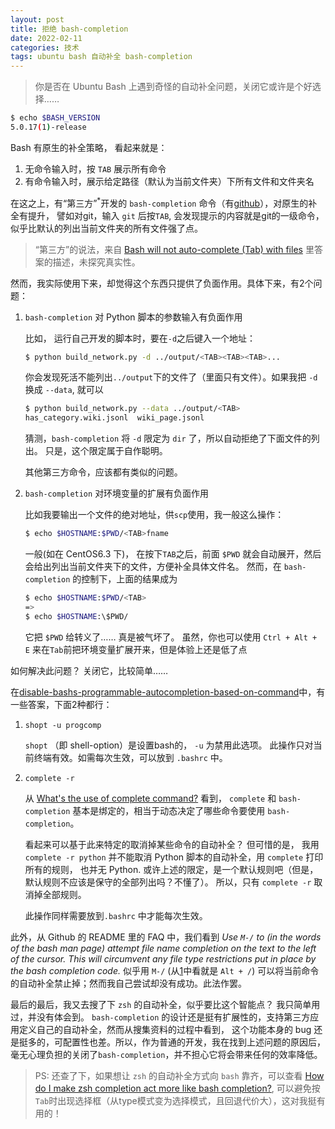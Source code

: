 ```yaml
---
layout: post
title: 拒绝 bash-completion 
date: 2022-02-11
categories: 技术 
tags: ubuntu bash 自动补全 bash-completion
---
```

> 你是否在 Ubuntu Bash 上遇到奇怪的自动补全问题，关闭它或许是个好选择……

```bash
$ echo $BASH_VERSION 
5.0.17(1)-release
```

Bash 有原生的补全策略， 看起来就是：
1. 无命令输入时，按 `TAB` 展示所有命令
2. 有命令输入时，展示给定路径（默认为当前文件夹）下所有文件和文件夹名

在这之上，有“第三方”<sup>*</sup>开发的 `bash-completion` 命令（有[github][bc_github]），对原生的补全有提升，
譬如对git，输入 `git` 后按`TAB`, 
会发现提示的内容就是git的一级命令，似乎比默认的列出当前文件夹的所有文件强了点。

> “第三方”的说法，来自 [Bash will not auto-complete (Tab) with files][1] 里答案的描述，未探究真实性。

然而，我实际使用下来，却觉得这个东西只提供了负面作用。具体下来，有2个问题：

1. `bash-completion` 对 Python 脚本的参数输入有负面作用

    比如， 运行自己开发的脚本时，要在`-d`之后键入一个地址：

    ```bash
    $ python build_network.py -d ../output/<TAB><TAB><TAB>...
    ```

    你会发现死活不能列出`../output`下的文件了（里面只有文件）。如果我把 `-d` 换成 `--data`, 就可以

    ```bash
    $ python build_network.py --data ../output/<TAB>
    has_category.wiki.jsonl  wiki_page.jsonl 
    ```

    猜测，`bash-completion` 将 `-d` 限定为 `dir` 了，所以自动拒绝了下面文件的列出。 
    只是，这个限定属于自作聪明。

    其他第三方命令，应该都有类似的问题。

2. `bash-completion` 对环境变量的扩展有负面作用

    比如我要输出一个文件的绝对地址，供`scp`使用，我一般这么操作：

    ```bash
    $ echo $HOSTNAME:$PWD/<TAB>fname
    ```

    一般(如在 CentOS6.3 下)，
    在按下`TAB`之后，前面 `$PWD` 就会自动展开，然后会给出列出当前文件夹下的文件，方便补全具体文件名。
    然而，在 `bash-completion` 的控制下，上面的结果成为

    ```bash
    $ echo $HOSTNAME:$PWD/<TAB>
    => 
    $ echo $HOSTNAME:\$PWD/
    ```

    它把 `$PWD` 给转义了…… 真是被气坏了。
    虽然，你也可以使用 `Ctrl + Alt + E` 来在`Tab`前把环境变量扩展开来，但是体验上还是低了点

如何解决此问题？ 关闭它，比较简单……

在[disable-bashs-programmable-autocompletion-based-on-command][2]中，有一些答案，下面2种都行：

1. `shopt -u progcomp` 
    
    `shopt` （即 shell-option）是设置bash的， `-u` 为禁用此选项。
    此操作只对当前终端有效。如需每次生效，可以放到 `.bashrc` 中。

2. `complete -r`

    从 [What's the use of complete command?][3] 看到，
    `complete` 和 `bash-completion` 基本是绑定的，相当于动态决定了哪些命令要使用 `bash-completion`。

    看起来可以基于此来特定的取消掉某些命令的自动补全？
    但可惜的是， 我用 `complete -r python` 并不能取消 Python 脚本的自动补全，用 `complete` 打印所有的规则，
    也并无 Python. 或许上述的限定，是一个默认规则吧（但是，默认规则不应该是保守的全部列出吗？不懂了）。
    所以，只有 `complete -r` 取消掉全部规则。

    此操作同样需要放到`.bashrc` 中才能每次生效。

此外，从 Github 的 README 里的 FAQ 中，我们看到 *Use `M-/` to (in the words of the bash man page) attempt file name completion on the text to the left of the cursor. This will circumvent any file type restrictions put in place by the bash completion code.* 
似乎用 `M-/` (从[1][1]中看就是 `Alt + /`) 可以将当前命令的自动补全禁止掉；然而我自己尝试却没有成功。此法作罢。

最后的最后，我又去搜了下 `zsh` 的自动补全，似乎要比这个智能点？ 我只简单用过，并没有体会到。
`bash-completion` 的设计还是挺有扩展性的，支持第三方应用定义自己的自动补全，然而从搜集资料的过程中看到，
这个功能本身的 bug 还是挺多的，可配置性也差。所以，作为普通的开发，我在找到上述问题的原因后，
毫无心理负担的关闭了`bash-completion`，并不担心它将会带来任何的效率降低。 

> PS: 还查了下，如果想让 `zsh` 的自动补全方式向 `bash` 靠齐，可以查看 [How do I make zsh completion act more like bash completion?][4], 可以避免按`Tab`时出现选择框（从type模式变为选择模式，且回退代价大），这对我挺有用的！

[bc_github]: https://github.com/scop/bash-completion
[1]: https://stackoverflow.com/questions/22033261/bash-will-not-auto-complete-tab-with-files
[2]: https://superuser.com/questions/421397/disable-bashs-programmable-autocompletion-based-on-command
[3]: https://askubuntu.com/questions/443186/whats-the-use-of-complete-command
[4]: https://serverfault.com/questions/109207/how-do-i-make-zsh-completion-act-more-like-bash-completion?newreg=0cf72fc4660f4339a37b7f2908ab6c3c